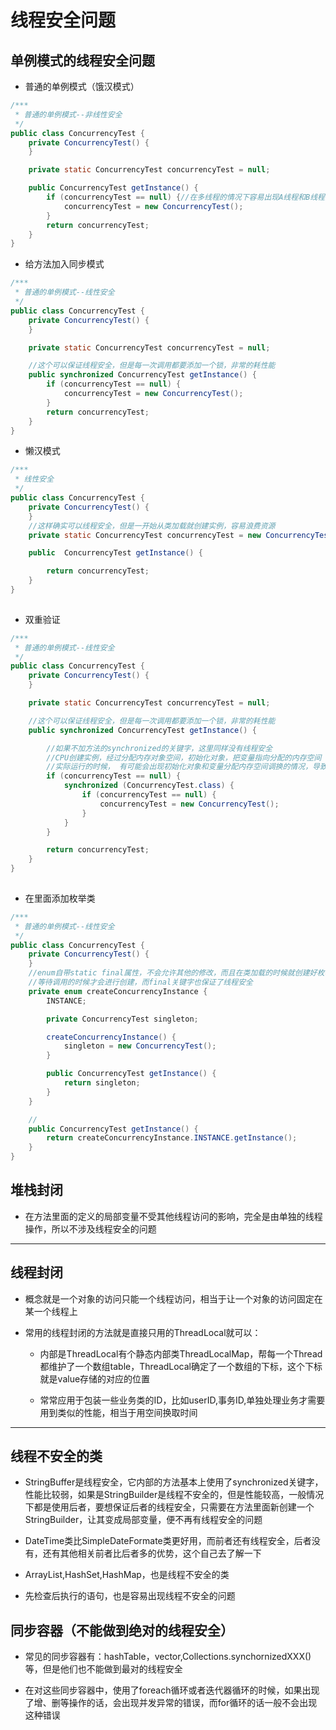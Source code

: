 # 线程安全问题

## 单例模式的线程安全问题

* 普通的单例模式（饿汉模式）

```java
/***
 * 普通的单例模式--非线性安全
 */
public class ConcurrencyTest {
    private ConcurrencyTest() {
    }

    private static ConcurrencyTest concurrencyTest = null;

    public ConcurrencyTest getInstance() {
        if (concurrencyTest == null) {//在多线程的情况下容易出现A线程和B线程同时认为实例为空，导致线程不安全
            concurrencyTest = new ConcurrencyTest();
        }
        return concurrencyTest;
    }
}
```

* 给方法加入同步模式

```java
/***
 * 普通的单例模式--线性安全
 */
public class ConcurrencyTest {
    private ConcurrencyTest() {
    }

    private static ConcurrencyTest concurrencyTest = null;

    //这个可以保证线程安全，但是每一次调用都要添加一个锁，非常的耗性能
    public synchronized ConcurrencyTest getInstance() {
        if (concurrencyTest == null) {
            concurrencyTest = new ConcurrencyTest();
        }
        return concurrencyTest;
    }
}
```

* 懒汉模式

```java
/***
 * 线性安全
 */
public class ConcurrencyTest {
    private ConcurrencyTest() {
    }
    //这样确实可以线程安全，但是一开始从类加载就创建实例，容易浪费资源
    private static ConcurrencyTest concurrencyTest = new ConcurrencyTest();;

    public  ConcurrencyTest getInstance() {

        return concurrencyTest;
    }
}
​
```

* 双重验证

```java
/***
 * 普通的单例模式--线性安全
 */
public class ConcurrencyTest {
    private ConcurrencyTest() {
    }

    private static ConcurrencyTest concurrencyTest = null;

    //这个可以保证线程安全，但是每一次调用都要添加一个锁，非常的耗性能
    public synchronized ConcurrencyTest getInstance() {

        //如果不加方法的synchronized的关键字，这里同样没有线程安全
        //CPU创建实例，经过分配内存对象空间，初始化对象，把变量指向分配的内存空间
        //实际运行的时候， 有可能会出现初始化对象和变量分配内存空间调换的情况，导致以为对象已经创建，但是实际上初始化并没有完成的情况
        if (concurrencyTest == null) {
            synchronized (ConcurrencyTest.class) {
                if (concurrencyTest == null) {
                    concurrencyTest = new ConcurrencyTest();
                }
            }
        }

        return concurrencyTest;
    }
}
​
```

* 在里面添加枚举类

```java
/***
 * 普通的单例模式--线性安全
 */
public class ConcurrencyTest {
    private ConcurrencyTest() {
    }
    //enum自带static final属性，不会允许其他的修改，而且在类加载的时候就创建好枚举
    //等待调用的时候才会进行创建，而final关键字也保证了线程安全
    private enum createConcurrencyInstance {
        INSTANCE;

        private ConcurrencyTest singleton;

        createConcurrencyInstance() {
            singleton = new ConcurrencyTest();
        }

        public ConcurrencyTest getInstance() {
            return singleton;
        }
    }

    //
    public ConcurrencyTest getInstance() {
        return createConcurrencyInstance.INSTANCE.getInstance();
    }
}
```

## 堆栈封闭

* 在方法里面的定义的局部变量不受其他线程访问的影响，完全是由单独的线程操作，所以不涉及线程安全的问题

---

## 线程封闭

* 概念就是一个对象的访问只能一个线程访问，相当于让一个对象的访问固定在某一个线程上

* 常用的线程封闭的方法就是直接只用的ThreadLocal就可以：

  * 内部是ThreadLocal有个静态内部类ThreadLocalMap，帮每一个Thread都维护了一个数组table，ThreadLocal确定了一个数组的下标，这个下标就是value存储的对应的位置

  * 常常应用于包装一些业务类的ID，比如userID,事务ID,单独处理业务才需要用到类似的性能，相当于用空间换取时间

---

## 线程不安全的类

* StringBuffer是线程安全，它内部的方法基本上使用了synchronized关键字，性能比较弱，如果是StringBuilder是线程不安全的，但是性能较高，一般情况下都是使用后者，要想保证后者的线程安全，只需要在方法里面新创建一个StringBuilder，让其变成局部变量，便不再有线程安全的问题

* DateTime类比SimpleDateFormate类更好用，而前者还有线程安全，后者没有，还有其他相关前者比后者多的优势，这个自己去了解一下

* ArrayList,HashSet,HashMap，也是线程不安全的类

* 先检查后执行的语句，也是容易出现线程不安全的问题

## 同步容器（不能做到绝对的线程安全）

* 常见的同步容器有：hashTable，vector,Collections.synchornizedXXX\(\)等，但是他们也不能做到最对的线程安全

* 在对这些同步容器中，使用了foreach循环或者迭代器循环的时候，如果出现了增、删等操作的话，会出现并发异常的错误，而for循环的话一般不会出现这种错误



